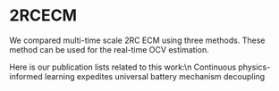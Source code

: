 # 2RCECM

We compared multi-time scale 2RC ECM using three methods. These method can be used for the real-time OCV estimation. 

Here is our publication lists related to this work:\n
Continuous physics-informed learning expedites universal battery mechanism decoupling
